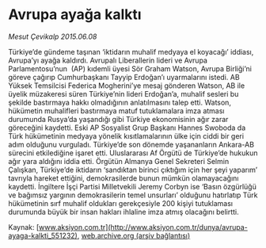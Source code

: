 # Avrupa ayağa kalktı

*Mesut Çevikalp 2015.06.08*

<div class="pNewsDetailMainContent" itemprop="articleBody">
 <p>
  Türkiye’de gündeme taşınan ‘iktidarın muhalif medyaya el koyacağı’ iddiası, Avrupa’yı ayağa kaldırdı. Avrupalı Liberallerin lideri ve Avrupa Parlamentosu’nun  (AP) kıdemli üyesi Sör Graham Watson, Avrupa Birliği’ni göreve çağırıp Cumhurbaşkanı Tayyip Erdoğan’ı uyarmalarını istedi. AB Yüksek Temsilcisi Federica Mogherini’ye mesaj gönderen Watson, AB ile üyelik müzakeresi süren Türkiye’nin lideri Erdoğan’a, muhalif sesleri bu şekilde bastırmaya hakkı olmadığının anlatılmasını talep etti. Watson, hükümetin muhalifleri bastırmaya matuf tutuklamalara imza atması durumunda Rusya’da yaşandığı gibi Türkiye ekonomisinin ağır zarar göreceğini kaydetti. Eski AP Sosyalist Grup Başkanı Hannes Swoboda da Türk hükümetinin medyaya yönelik kısıtlamalarının ülke için ciddi bir geri adım olduğunu vurguladı. Türkiye’de son dönemde yaşananların Ankara-AB sürecini etkilediğine işaret etti. Uluslararası Af Örgütü de Türkiye’de hukukun ağır yara aldığını iddia etti. Örgütün Almanya Genel Sekreteri Selmin Çalışkan, Türkiye’de iktidarın ‘sandıktan birinci çıktığım için her şeyi yaparım’ tavrıyla hareket ettiğini, demokrasilerde bunun mümkün olamayacağını kaydetti. İngiltere İşçi Partisi Milletvekili Jeremy Corbyn ise ‘Basın özgürlüğü ve bağımsız yargının demokrasilerin temel unsurları’ olduğunu hatırlatıp Türk hükümetinin sırf muhalif oldukları gerekçesiyle 200 kişiyi tutuklaması durumunda büyük bir insan hakları ihlaline imza atmış olacağını belirtti.
 </p>
</div>


Kaynak: [www.aksiyon.com.tr](http://www.aksiyon.com.tr/dunya/avrupa-ayaga-kalkti_551232), [web.archive.org (arşiv bağlantısı)](http://web.archive.org/web/20150720115020/http://www.aksiyon.com.tr/dunya/avrupa-ayaga-kalkti_551232)
